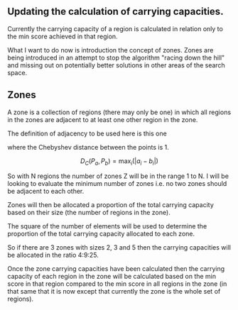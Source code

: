 ## Updating the calculation of carrying capacities.

Currently the carrying capacity of a region is calculated in relation only to the min score achieved in that region.

What I want to do now is introduction the concept of zones.
Zones are being introduced in an attempt to stop the algorithm "racing down the hill" and missing out on potentially better solutions in other areas of the search space.

## Zones

A zone is a collection of regions (there may only be one) in which all regions in the zones are adjacent to at least one other region in the zone.

The definition of adjacency to be used here is this one

where the Chebyshev distance between the points is 1.

$$D_C(P_a, P_b) = \max_{i} (|a_i - b_i|)$$

So with N regions the number of zones Z will be in the range 1 to N.
I will be looking to evaluate the minimum number of zones i.e. no two zones should be adjacent to each other.

Zones will then be allocated a proportion of the total carrying capacity based on their size (the number of regions in the zone).

The square of the number of elements will be used to determine the proportion of the total carrying capacity allocated to each zone.

So if there are 3 zones with sizes 2, 3 and 5 then the carrying capacities will be allocated in the ratio 4:9:25.

Once the zone carrying capacities have been calculated then the carrying capacity of each region in the zone will be calculated based on the min score in that region compared to the min score in all regions in the zone (in that same that it is now except that currently the zone is the whole set of regions).
